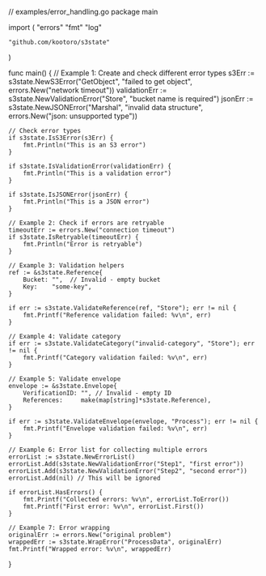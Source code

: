 // examples/error_handling.go
package main

import (
	"errors"
	"fmt"
	"log"

	"github.com/kootoro/s3state"
)

func main() {
	// Example 1: Create and check different error types
	s3Err := s3state.NewS3Error("GetObject", "failed to get object", errors.New("network timeout"))
	validationErr := s3state.NewValidationError("Store", "bucket name is required")
	jsonErr := s3state.NewJSONError("Marshal", "invalid data structure", errors.New("json: unsupported type"))

	// Check error types
	if s3state.IsS3Error(s3Err) {
		fmt.Println("This is an S3 error")
	}

	if s3state.IsValidationError(validationErr) {
		fmt.Println("This is a validation error")
	}

	if s3state.IsJSONError(jsonErr) {
		fmt.Println("This is a JSON error")
	}

	// Example 2: Check if errors are retryable
	timeoutErr := errors.New("connection timeout")
	if s3state.IsRetryable(timeoutErr) {
		fmt.Println("Error is retryable")
	}

	// Example 3: Validation helpers
	ref := &s3state.Reference{
		Bucket: "",  // Invalid - empty bucket
		Key:    "some-key",
	}

	if err := s3state.ValidateReference(ref, "Store"); err != nil {
		fmt.Printf("Reference validation failed: %v\n", err)
	}

	// Example 4: Validate category
	if err := s3state.ValidateCategory("invalid-category", "Store"); err != nil {
		fmt.Printf("Category validation failed: %v\n", err)
	}

	// Example 5: Validate envelope
	envelope := &s3state.Envelope{
		VerificationID: "", // Invalid - empty ID
		References:     make(map[string]*s3state.Reference),
	}

	if err := s3state.ValidateEnvelope(envelope, "Process"); err != nil {
		fmt.Printf("Envelope validation failed: %v\n", err)
	}

	// Example 6: Error list for collecting multiple errors
	errorList := s3state.NewErrorList()
	errorList.Add(s3state.NewValidationError("Step1", "first error"))
	errorList.Add(s3state.NewValidationError("Step2", "second error"))
	errorList.Add(nil) // This will be ignored

	if errorList.HasErrors() {
		fmt.Printf("Collected errors: %v\n", errorList.ToError())
		fmt.Printf("First error: %v\n", errorList.First())
	}

	// Example 7: Error wrapping
	originalErr := errors.New("original problem")
	wrappedErr := s3state.WrapError("ProcessData", originalErr)
	fmt.Printf("Wrapped error: %v\n", wrappedErr)
}